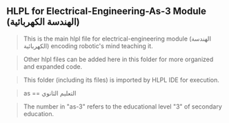 ## HLPL for Electrical-Engineering-As-3 Module (الهندسة الكهربائية)
>This is the main hlpl file for electrical-engineering module (الهندسة الكهربائية) encoding robotic's mind teaching it.

>Other hlpl files can be added here in this folder for more organized and expanded code.

>This folder (including its files) is imported by HLPL IDE for execution.

>as == التعليم الثانوي

>The number in "as-3" refers to the educational level "3" of secondary education.
